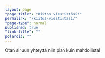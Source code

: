 ```yaml
---
layout: page
"page-title": "Kiitos viestistäsi!"
permalink: "/kiitos-viestistasi/"
"page-type": normal
published: true
"link-title": ""
polaroid: ""
---
```



Otan sinuun yhteyttä niin pian kuin mahdollista!

